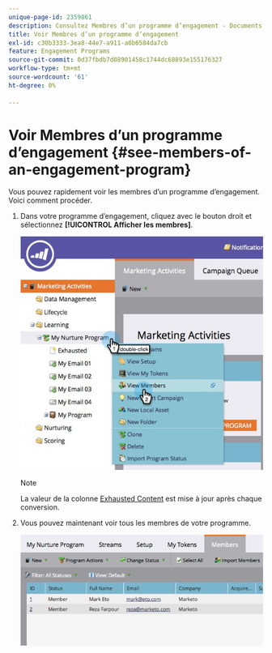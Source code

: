 ```yaml
---
unique-page-id: 2359861
description: Consultez Membres d’un programme d’engagement - Documents Marketo - Documentation du produit
title: Voir Membres d’un programme d’engagement
exl-id: c30b3333-3ea8-44e7-a911-a0b6584da7cb
feature: Engagement Programs
source-git-commit: 0d37fbdb7d08901458c1744dc68893e155176327
workflow-type: tm+mt
source-wordcount: '61'
ht-degree: 0%

---
```


# Voir Membres d’un programme d’engagement {#see-members-of-an-engagement-program}

Vous pouvez rapidement voir les membres d’un programme d’engagement. Voici comment procéder.

1. Dans votre programme d’engagement, cliquez avec le bouton droit et sélectionnez **[!UICONTROL Afficher les membres]**.

   ![](assets/membersofengagement.jpg)

   >[!NOTE]
   >
   >La valeur de la colonne [Exhausted Content](/help/marketo/product-docs/email-marketing/drip-nurturing/creating-an-engagement-program/understanding-engagement-programs.md) est mise à jour après chaque conversion.

1. Vous pouvez maintenant voir tous les membres de votre programme.

   ![](assets/image2014-9-15-17-3a17-3a26.png)
